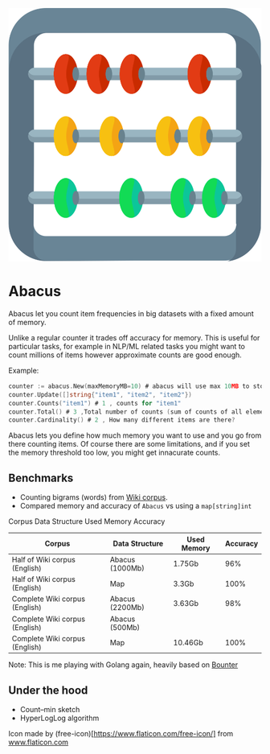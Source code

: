 ![](https://raw.githubusercontent.com/dav009/abacus/master/199506.svg)

# Abacus

Abacus let you count item frequencies in big datasets with a fixed amount of memory.

Unlike a regular counter it trades off accuracy for memory.
This is useful for particular tasks, for example in NLP/ML related tasks you might want to count millions of items
however approximate counts are good enough.

Example:

```go
counter := abacus.New(maxMemoryMB=10) # abacus will use max 10MB to store your counts
counter.Update([]string{"item1", "item2", "item2"})
counter.Counts("item1") # 1 , counts for "item1"
counter.Total() # 3 ,Total number of counts (sum of counts of all elements)
counter.Cardinality() # 2 , How many different items are there?
```

Abacus lets you define how much memory you want to use and you go from there counting items.
Of course there are some limitations, and if you set the memory threshold too low, you might get innacurate counts.

## Benchmarks

- Counting bigrams (words) from [Wiki corpus](http://www.cs.upc.edu/~nlp/wikicorpus/).
- Compared memory and accuracy of `Abacus` vs using a `map[string]int`


Corpus Data Structure Used Memory Accuracy

| Corpus  | Data Structure  | Used Memory     | Accuracy  |
|---------|-----------------|-----------------|-----------|
| Half of Wiki corpus (English)   | Abacus (1000Mb) |  1.75Gb    | 96%  |
| Half of Wiki corpus (English)   | Map       |  3.3Gb    | 100%  |
| Complete Wiki corpus (English)  | Abacus (2200Mb) |  3.63Gb    | 98%  |
| Complete Wiki corpus (English)  | Abacus (500Mb) |      |   |
| Complete Wiki corpus (English)  | Map       |  10.46Gb    | 100%  |

Note: This is me playing with Golang again, heavily based on [Bounter](https://github.com/RaRe-Technologies/bounter)




## Under the hood

- Count–min sketch
- HyperLogLog algorithm 


Icon made by (free-icon)[https://www.flaticon.com/free-icon/] from www.flaticon.com 
